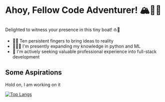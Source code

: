 <h1> Ahoy, Fellow Code Adventurer! 🏔️🧗🏻 </h1>  

Delighted to witness your presence in this tiny boat! ⛵️🌊

<ul>
  <li><span>🙌💡 </span> Ten persistent fingers to bring ideas to reality</li>
  <li><span>🧑🏻‍💻 </span> I'm presently expanding my knowledge in python and ML</li>
  <li><span>💼 </span> I'm actively seeking valuable professional experience into full-stack development</li>
</ul>

## Some Aspirations
<p> Hold on, I am working on it</p>



[![Top Langs](https://github-readme-stats.vercel.app/api/top-langs/?username=GabrielFagundst&layout=compact)](https://github.com/GabrielFagundst/github-readme-stats)
